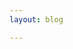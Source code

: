 ```yaml
---
layout: blog

---
```


<script setup>
import { data } from './stream.data'

</script>

<Outline v-for="item in data" v-bind="item" category="stream"/>
